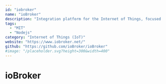 ```yaml
---
id: "iobroker"
name: "ioBroker"
description: "Integration platform for the Internet of Things, focused on building automation, smart metering, ambient assisted living, process automation, visualization and data logging."
tags:
  - "MIT"
  - "Nodejs"
category: "Internet of Things (IoT)"
website: "https://www.iobroker.net/"
github: "https://github.com/ioBroker/ioBroker"
#image: "/placeholder.svg?height=300&width=400"
---
```


# ioBroker
